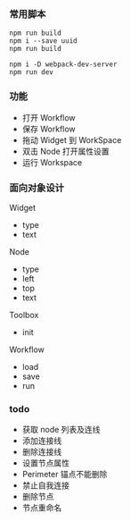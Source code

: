 ### 常用脚本

```
npm run build
npm i --save uuid
npm run build

npm i -D webpack-dev-server
npm run dev
```

### 功能

- 打开 Workflow
- 保存 Workflow
- 拖动 Widget 到 WorkSpace
- 双击 Node 打开属性设置
- 运行 Workspace


### 面向对象设计

Widget
- type
- text

Node
- type
- left
- top
- text

Toolbox
- init

Workflow
- load
- save
- run

### todo

- 获取 node 列表及连线
- 添加连接线
- 删除连接线
- 设置节点属性
- Perimeter 锚点不能删除
- 禁止自我连接
- 删除节点
- 节点重命名